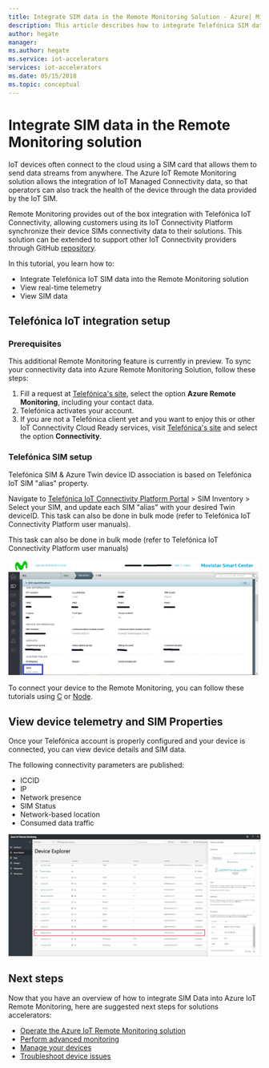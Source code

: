 ```yaml
---
title: Integrate SIM data in the Remote Monitoring Solution - Azure| Microsoft Docs 
description: This article describes how to integrate Telefónica SIM data into the Remote Monitoring solution. 
author: hegate
manager: 
ms.author: hegate
ms.service: iot-accelerators
services: iot-accelerators
ms.date: 05/15/2018
ms.topic: conceptual
---
```


# Integrate SIM data in the Remote Monitoring solution

IoT devices often connect to the cloud using a SIM card that allows them to send data streams from anywhere. The Azure IoT Remote Monitoring solution allows the integration of IoT Managed Connectivity data, so that operators can also track the health of the device through the data provided by the IoT SIM.

Remote Monitoring provides out of the box integration with Telefónica IoT Connectivity, allowing customers using its IoT Connectivity Platform synchronize their device SIMs connectivity data to their solutions. This solution can be extended to support other IoT Connectivity providers through GitHub [repository](https://github.com/Azure/azure-iot-pcs-remote-monitoring-dotnet).

In this tutorial, you learn how to:

* Integrate Telefónica IoT SIM data into the Remote Monitoring solution
* View real-time telemetry
* View SIM data

## Telefónica IoT integration setup

### Prerequisites

This additional Remote Monitoring feature is currently in preview. To sync your connectivity data into Azure Remote Monitoring Solution, follow these steps:

1. Fill a request at [Telefónica's site](https://iot.telefonica.com/contact), select the option **Azure Remote Monitoring**, including your contact data.
2. Telefónica activates your account.
3. If you are not a Telefónica client yet and you want to enjoy this or other IoT Connectivity Cloud Ready services, visit [Telefónica's site](https://iot.telefonica.com/) and select the option **Connectivity**.

### Telefónica SIM setup
Telefónica SIM & Azure Twin device ID association is based on Telefónica IoT SIM "alias" property. 

Navigate to [Telefónica IoT Connectivity Platform Portal](https://m2m-movistar-es.telefonica.com/) > SIM Inventory > Select your SIM, and update each SIM "alias" with your desired Twin deviceID. This task can also be done in bulk mode (refer to Telefónica IoT Connectivity Platform user manuals).

This task can also be done in bulk mode (refer to Telefónica IoT Connectivity Platform user manuals)

![Telefónica Update](./media/iot-accelerators-remote-monitoring-telefonica-sim/telefonica_site.png)

To connect your device to the Remote Monitoring, you can follow these tutorials using [C](iot-accelerators-connecting-devices-linux.md) or [Node](iot-accelerators-connecting-devices-node.md). 

## View device telemetry and SIM Properties

Once your Telefónica account is properly configured and your device is connected, you can view device details and SIM data.

The following connectivity parameters are published:

* ICCID
* IP
* Network presence
* SIM Status
* Network-based location
* Consumed data traffic

![Dashboard](./media/iot-accelerators-remote-monitoring-telefonica-sim/dashboard.png)

## Next steps

Now that you have an overview of how to integrate SIM Data into Azure IoT Remote Monitoring, here are suggested next steps for solutions accelerators:

* [Operate the Azure IoT Remote Monitoring solution](quickstart-remote-monitoring-deploy.md)
* [Perform advanced monitoring](iot-accelerators-remote-monitoring-monitor.md)
* [Manage your devices](iot-accelerators-remote-monitoring-manage.md)
* [Troubleshoot device issues](iot-accelerators-remote-monitoring-maintain.md)


